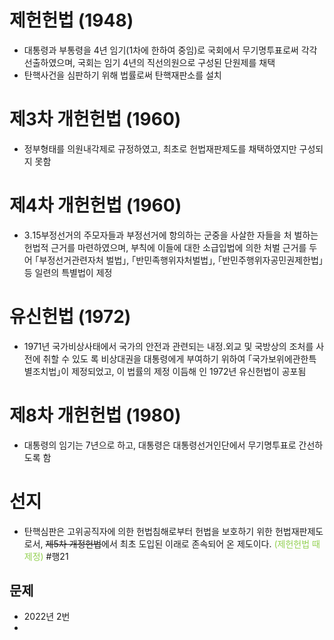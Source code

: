 # 제헌헌법 (1948)
- 대통령과 부통령을 4년 임기(1차에 한하여 중임)로 국회에서 무기명투표로써 각각 선출하였으며, 국회는 임기 4년의 직선의원으로 구성된 단원제를 채택
- 탄핵사건을 심판하기 위해 법률로써 탄핵재판소를 설치
# 제3차 개헌헌법 (1960)
- 정부형태를 의원내각제로 규정하였고, 최초로 헌법재판제도를 채택하였지만 구성되지 못함
# 제4차 개헌헌법 (1960)
- 3․15부정선거의 주모자들과 부정선거에 항의하는 군중을 사살한 자들을 처 벌하는 헌법적 근거를 마련하였으며, 부칙에 이들에 대한 소급입법에 의한 처벌 근거를 두어 ｢부정선거관련자처 벌법｣, ｢반민족행위자처벌법｣, ｢반민주행위자공민권제한법｣ 등 일련의 특별법이 제정
# 유신헌법 (1972)
- 1971년 국가비상사태에서 국가의 안전과 관련되는 내정․외교 및 국방상의 조처를 사전에 취할 수 있도 록 비상대권을 대통령에게 부여하기 위하여 ｢국가보위에관한특별조치법｣이 제정되었고, 이 법률의 제정 이듬해 인 1972년 유신헌법이 공포됨
# 제8차 개헌헌법 (1980)
- 대통령의 임기는 7년으로 하고, 대통령은 대통령선거인단에서 무기명투표로 간선하도록 함

# 선지
- 탄핵심판은 고위공직자에 의한 헌법침해로부터 헌법을 보호하기 위한 헌법재판제도로서, ~~제5차 개정헌법~~에서 최초 도입된 이래로 존속되어 온 제도이다. <font color="#92d050">(제헌헌법 때 제정)</font> #행21
## 문제
- 2022년 2번
- 